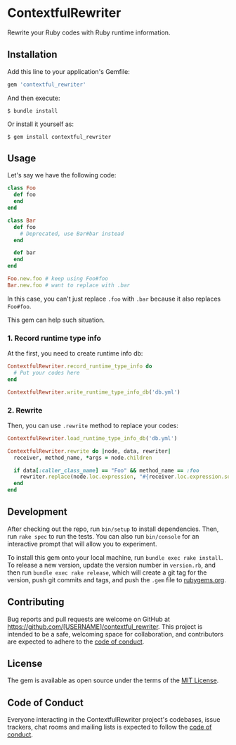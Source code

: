 # ContextfulRewriter

Rewrite your Ruby codes with Ruby runtime information.

## Installation

Add this line to your application's Gemfile:

```ruby
gem 'contextful_rewriter'
```

And then execute:

    $ bundle install

Or install it yourself as:

    $ gem install contextful_rewriter

## Usage

Let's say we have the following code:

```ruby
class Foo
  def foo
  end
end

class Bar
  def foo
    # Deprecated, use Bar#bar instead
  end

  def bar
  end
end

Foo.new.foo # keep using Foo#foo
Bar.new.foo # want to replace with .bar
```

In this case, you can't just replace `.foo` with `.bar`
because it also replaces `Foo#foo`.

This gem can help such situation.

### 1. Record runtime type info

At the first, you need to create runtime info db:

```ruby
ContextfulRewriter.record_runtime_type_info do
  # Put your codes here
end

ContextfulRewriter.write_runtime_type_info_db('db.yml')
```

### 2. Rewrite

Then, you can use `.rewrite` method to replace your codes:

```ruby
ContextfulRewriter.load_runtime_type_info_db('db.yml')

ContextfulRewriter.rewrite do |node, data, rewriter|
  receiver, method_name, *args = node.children

  if data[:caller_class_name] == "Foo" && method_name == :foo
    rewriter.replace(node.loc.expression, "#{receiver.loc.expression.source}.bar")
  end
end
```

## Development

After checking out the repo, run `bin/setup` to install dependencies. Then, run `rake spec` to run the tests. You can also run `bin/console` for an interactive prompt that will allow you to experiment.

To install this gem onto your local machine, run `bundle exec rake install`. To release a new version, update the version number in `version.rb`, and then run `bundle exec rake release`, which will create a git tag for the version, push git commits and tags, and push the `.gem` file to [rubygems.org](https://rubygems.org).

## Contributing

Bug reports and pull requests are welcome on GitHub at https://github.com/[USERNAME]/contextful_rewriter. This project is intended to be a safe, welcoming space for collaboration, and contributors are expected to adhere to the [code of conduct](https://github.com/[USERNAME]/contextful_rewriter/blob/master/CODE_OF_CONDUCT.md).


## License

The gem is available as open source under the terms of the [MIT License](https://opensource.org/licenses/MIT).

## Code of Conduct

Everyone interacting in the ContextfulRewriter project's codebases, issue trackers, chat rooms and mailing lists is expected to follow the [code of conduct](https://github.com/[USERNAME]/contextful_rewriter/blob/master/CODE_OF_CONDUCT.md).
